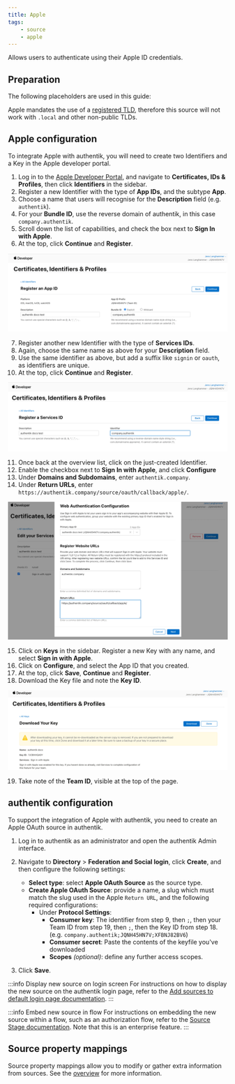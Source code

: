 ```yaml
---
title: Apple
tags:
    - source
    - apple
---
```


Allows users to authenticate using their Apple ID credentials.

## Preparation

The following placeholders are used in this guide:

Apple mandates the use of a [registered TLD](https://en.wikipedia.org/wiki/List_of_Internet_top-level_domains), therefore this source will not work with `.local` and other non-public TLDs.

## Apple configuration

To integrate Apple with authentik, you will need to create two Identifiers and a Key in the Apple developer portal.

1. Log in to the [Apple Developer Portal](https://developer.apple.com/account/), and navigate to **Certificates, IDs & Profiles**, then click **Identifiers** in the sidebar.
2. Register a new Identifier with the type of **App IDs**, and the subtype **App**.
3. Choose a name that users will recognise for the **Description** field (e.g. `authentik`).
4. For your **Bundle ID**, use the reverse domain of authentik, in this case `company.authentik`.
5. Scroll down the list of capabilities, and check the box next to **Sign In with Apple**.
6. At the top, click **Continue** and **Register**.

![](./app_id.png)

7. Register another new Identifier with the type of **Services IDs**.
8. Again, choose the same name as above for your **Description** field.
9. Use the same identifier as above, but add a suffix like `signin` or `oauth`, as identifiers are unique.
10. At the top, click **Continue** and **Register**.

![](./service_id.png)

11. Once back at the overview list, click on the just-created Identifier.
12. Enable the checkbox next to **Sign In with Apple**, and click **Configure**
13. Under **Domains and Subdomains**, enter `authentik.company`.
14. Under **Return URLs**, enter `https://authentik.company/source/oauth/callback/apple/`.

![](./app_service_config.png)

15. Click on **Keys** in the sidebar. Register a new Key with any name, and select **Sign in with Apple**.
16. Click on **Configure**, and select the App ID that you created.
17. At the top, click **Save**, **Continue** and **Register**.
18. Download the Key file and note the **Key ID**.

![](./key.png)

19. Take note of the **Team ID**, visible at the top of the page.

## authentik configuration

To support the integration of Apple with authentik, you need to create an Apple OAuth source in authentik.

1. Log in to authentik as an administrator and open the authentik Admin interface.
2. Navigate to **Directory** > **Federation and Social login**, click **Create**, and then configure the following settings:
    - **Select type**: select **Apple OAuth Source** as the source type.
    - **Create Apple OAuth Source**: provide a name, a slug which must match the slug used in the Apple `Return URL`, and the following required configurations:
        - Under **Protocol Settings**:
            - **Consumer key**: The identifier from step 9, then `;`, then your Team ID from step 19, then `;`, then the Key ID from step 18. (e.g. `company.authentik;JQNH45HN7V;XFBNJ82BV6`)
            - **Consumer secret**: Paste the contents of the keyfile you've downloaded
            - **Scopes** _(optional)_: define any further access scopes.

3. Click **Save**.

:::info Display new source on login screen
For instructions on how to display the new source on the authentik login page, refer to the [Add sources to default login page documentation](../../index.md#add-sources-to-default-login-page).
:::

:::info Embed new source in flow
For instructions on embedding the new source within a flow, such as an authorization flow, refer to the [Source Stage documentation](../../../../../add-secure-apps/flows-stages/stages/source). Note that this is an enterprise feature.
:::

## Source property mappings

Source property mappings allow you to modify or gather extra information from sources. See the [overview](../../property-mappings/index.md) for more information.
